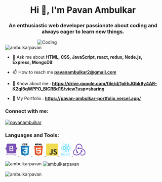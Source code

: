 
<h1 align="center">Hi 👋, I'm Pavan Ambulkar</h1>
<h3 align="center">An enthusiastic web developer passionate about coding and always eager to learn new things.</h3>
<img align="right" alt="Coding" width="400" src="https://camo.githubusercontent.com/e278cbf655da98c004011927c9b4ef9ace0e73c9b8a41892b778bbe03c045379/68747470733a2f2f637373706f696e743130312e636f6d2f77702d636f6e74656e742f75706c6f6164732f323032302f31302f446576656c6f7065722d6f6e2d6c6170746f702e676966" >


<p align="left"> <img src="https://komarev.com/ghpvc/?username=ambulkarpavan&label=Profile%20views&color=0e75b6&style=flat" alt="ambulkarpavan" /> </p>

- 💬 Ask me about **HTML, CSS, JavaScript, react, redux, Node.js, Express, MongoDB**

- 📫 How to reach me **pavanambulkar2@gmail.com**

- 📄 Know about me : **https://drive.google.com/file/d/1pEhJGbk8y4AR-K2qI5qWPPO_BICRBd1S/view?usp=sharing**

- 📄 My Portfolio : **https://pavan-ambulkar-portfolio.vercel.app/**
 

<h3 align="left">Connect with me:</h3>
<p align="left">
<a href="https://linkedin.com/in/pavanambulkar" target="blank"><img align="center" src="https://raw.githubusercontent.com/rahuldkjain/github-profile-readme-generator/master/src/images/icons/Social/linked-in-alt.svg" alt="pavanambulkar" height="30" width="40" /></a>
</p>

<h3 align="left">Languages and Tools:</h3>
<p align="left"> <a href="https://getbootstrap.com" target="_blank" rel="noreferrer"> <img src="https://raw.githubusercontent.com/devicons/devicon/master/icons/bootstrap/bootstrap-plain-wordmark.svg" alt="bootstrap" width="40" height="40"/> </a> <a href="https://www.w3schools.com/css/" target="_blank" rel="noreferrer"> <img src="https://raw.githubusercontent.com/devicons/devicon/master/icons/css3/css3-original-wordmark.svg" alt="css3" width="40" height="40"/> </a> <a href="https://www.w3.org/html/" target="_blank" rel="noreferrer"> <img src="https://raw.githubusercontent.com/devicons/devicon/master/icons/html5/html5-original-wordmark.svg" alt="html5" width="40" height="40"/> </a> <a href="https://developer.mozilla.org/en-US/docs/Web/JavaScript" target="_blank" rel="noreferrer"> <img src="https://raw.githubusercontent.com/devicons/devicon/master/icons/javascript/javascript-original.svg" alt="javascript" width="40" height="40"/> </a> <a href="https://reactjs.org/" target="_blank" rel="noreferrer"> <img src="https://raw.githubusercontent.com/devicons/devicon/master/icons/react/react-original-wordmark.svg" alt="react" width="40" height="40"/> </a> <a href="https://redux.js.org" target="_blank" rel="noreferrer"> <img src="https://raw.githubusercontent.com/devicons/devicon/master/icons/redux/redux-original.svg" alt="redux" width="40" height="40"/> </a> </p>

<p><img align="left" src="https://github-readme-stats.vercel.app/api/top-langs?username=ambulkarpavan&show_icons=true&locale=en&layout=compact" alt="ambulkarpavan" /></p>

<p>&nbsp;<img align="center" src="https://github-readme-stats.vercel.app/api?username=ambulkarpavan&show_icons=true&locale=en" alt="ambulkarpavan" /></p>

<p><img align="center" src="https://github-readme-streak-stats.herokuapp.com/?user=ambulkarpavan&" alt="ambulkarpavan" /></p>
